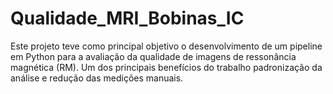 # Qualidade_MRI_Bobinas_IC
Este projeto teve como principal objetivo o desenvolvimento de um pipeline em Python para a avaliação da qualidade de imagens de ressonância magnética (RM).  Um dos principais benefícios do trabalho padronização da análise e redução das medições manuais.

